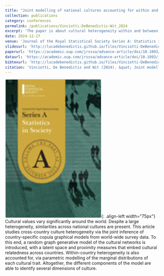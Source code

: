 ```yaml
---
title: "Joint modelling of national cultures accounting for within and between-country heterogeneity"
collection: publications
category: conferences
permalink: /publications/Vinciotti-DeBenedictis-Wit_2024
excerpt: 'The paper is about cultural heterogeneity within and between countries.'
date: 2024-12-17
venue: 'Journal of the Royal Statistical Society Series A: Statistics in Society'
slidesurl: 'http://lucadebenedictis.github.io/files/Vinciotti-DeBenedictis-Wit_2024 - Slides.pdf'
paperurl: 'https://academic.oup.com/jrsssa/advance-article/doi/10.1093/jrsssa/qnae131/7926816'
dataurl: 'https://academic.oup.com/jrsssa/advance-article/doi/10.1093/jrsssa/qnae131/7926816'
bibtexurl: 'http://lucadebenedictis.github.io/files/Vinciotti-DeBenedictis-Wit_2024.bib'
citation: 'Vinciotti, De Benedictis and Wit (2024). &quot; Joint modelling of national cultures accounting for within and between-country heterogeneity &quot; <i>Journal of the Royal Statistical Society Series A: Statistics in Society</i>.'
---
```

![Pub1](/images/JRSSSA.png){: .align-left width="75px"} Cultural values vary significantly around the world. Despite a large heterogeneity, similarities across national cultures are present. This article studies cross-country culture heterogeneity via the joint inference of country-specific copula graphical models from world-wide survey data. To this end, a random graph generative model of the cultural networks is introduced, with a latent space and proximity measures that embed cultural relatedness across countries. Within-country heterogeneity is also accounted for, via parametric modelling of the marginal distributions of each cultural trait. Altogether, the different components of the model are able to identify several dimensions of culture.
